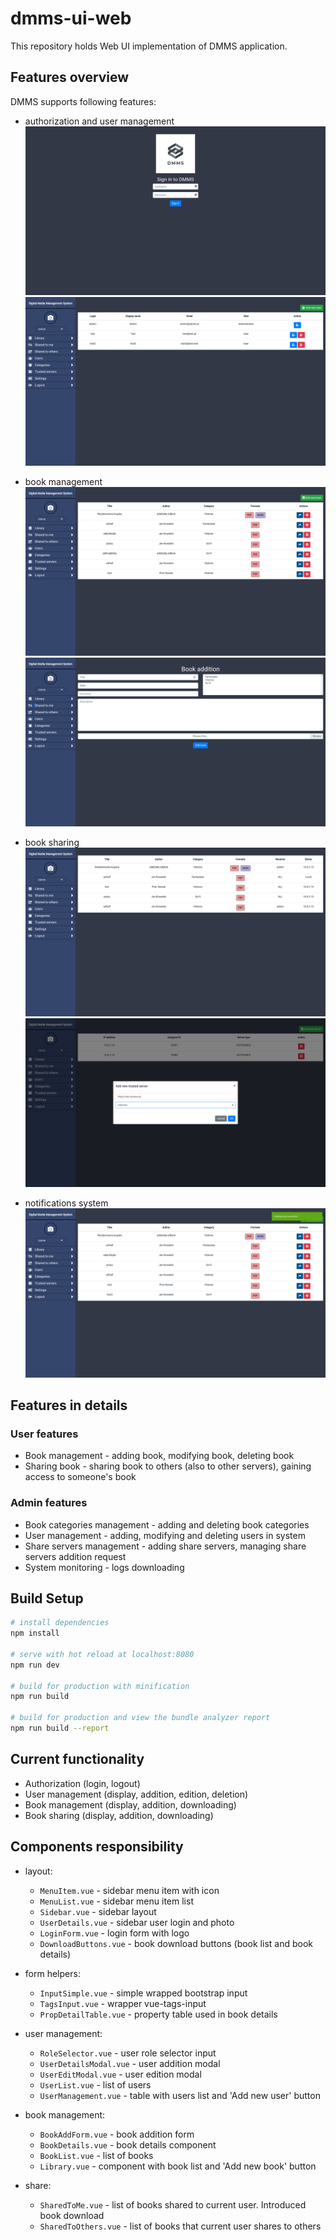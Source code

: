 # dmms-ui-web
This repository holds Web UI implementation of DMMS application.

## Features overview
DMMS supports following features:

* authorization and user management
![authorization](images/ss01.png)
![authorization](images/ss05.png)

* book management
![authorization](images/ss02.png)
![authorization](images/ss03.png)

* book sharing
![authorization](images/ss04.png)
![authorization](images/ss06.png)

* notifications system
![authorization](images/ss07.png)

## Features in details

### User features
* Book management - adding book, modifying book, deleting book
* Sharing book - sharing book to others (also to other servers), gaining access to someone's book

### Admin features
* Book categories management - adding and deleting book categories
* User management - adding, modifying and deleting users in system
* Share servers management - adding share servers, managing share servers addition request
* System monitoring - logs downloading

## Build Setup

``` bash
# install dependencies
npm install

# serve with hot reload at localhost:8080
npm run dev

# build for production with minification
npm run build

# build for production and view the bundle analyzer report
npm run build --report
```

## Current functionality
- Authorization (login, logout)
- User management (display, addition, edition, deletion)
- Book management (display, addition, downloading)
- Book sharing (display, addition, downloading)

## Components responsibility
- layout:
  - `MenuItem.vue` - sidebar menu item with icon
  - `MenuList.vue` - sidebar menu item list
  - `Sidebar.vue` - sidebar layout
  - `UserDetails.vue` - sidebar user login and photo
  - `LoginForm.vue` - login form with logo
  - `DownloadButtons.vue` - book download buttons (book list and book details)

- form helpers:
  - `InputSimple.vue` - simple wrapped bootstrap input
  - `TagsInput.vue` - wrapper vue-tags-input
  - `PropDetailTable.vue` - property table used in book details

- user management:
  - `RoleSelector.vue` - user role selector input
  - `UserDetailsModal.vue` - user addition modal
  - `UserEditModal.vue` -  user edition modal
  - `UserList.vue` - list of users
  - `UserManagement.vue` - table with users list and 'Add new user' button
  
- book management:
  - `BookAddForm.vue` - book addition form
  - `BookDetails.vue` - book details component
  - `BookList.vue` - list of books
  - `Library.vue` - component with book list and 'Add new book' button

- share:
  - `SharedToMe.vue` - list of books shared to current user. Introduced book download
  - `SharedToOthers.vue` - list of books that current user shares to others
